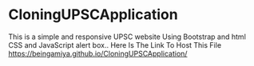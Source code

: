 # CloningUPSCApplication
This is a simple and responsive UPSC website Using Bootstrap and html CSS and JavaScript alert box..
Here Is The Link To Host This File https://beingamiya.github.io/CloningUPSCApplication/
